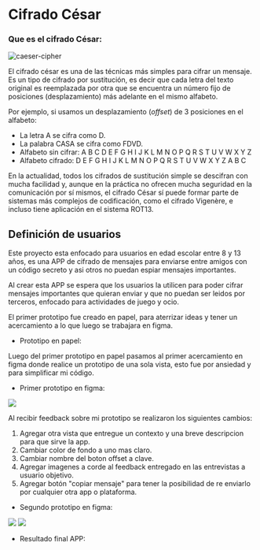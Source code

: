 # Cifrado César

### Que es el cifrado César: 


![caeser-cipher](https://upload.wikimedia.org/wikipedia/commons/thumb/2/2b/Caesar3.svg/2000px-Caesar3.svg.png)

El cifrado césar es una de las técnicas más simples para cifrar un mensaje. Es
un tipo de cifrado por sustitución, es decir que cada letra del texto original
es reemplazada por otra que se encuentra un número fijo de posiciones
(desplazamiento) más adelante en el mismo alfabeto.

Por ejemplo, si usamos un desplazamiento (_offset_) de 3 posiciones en el alfabeto:

* La letra A se cifra como D.
* La palabra CASA se cifra como FDVD.
* Alfabeto sin cifrar: A B C D E F G H I J K L M N O P Q R S T U V W X Y Z
* Alfabeto cifrado: D E F G H I J K L M N O P Q R S T U V W X Y Z A B C

En la actualidad, todos los cifrados de sustitución simple se descifran con
mucha facilidad y, aunque en la práctica no ofrecen mucha seguridad en la
comunicación por sí mismos, el cifrado César sí puede formar parte de sistemas
más complejos de codificación, como el cifrado Vigenère, e incluso tiene
aplicación en el sistema ROT13.

## Definición de usuarios

Este proyecto esta enfocado para usuarios en edad escolar entre 8 y 13 años, es una APP de cifrado de mensajes para enviarse entre amigos con un código secreto y asi otros no puedan espiar mensajes importantes. 

Al crear esta APP se espera que los usuarios la utilicen para poder cifrar mensajes importantes que quieran enviar y que no puedan ser leidos por terceros, enfocado para actividades de juego y ocio.

El primer prototipo fue creado en papel, para aterrizar ideas y tener un acercamiento a lo que luego se trabajara en figma. 

* Prototipo en papel:


Luego del primer prototipo en papel pasamos al primer acercamiento en figma donde realice un prototipo de una sola vista, esto fue por ansiedad y para simplificar mi código. 

* Primer prototipo en figma:

![](https://i.imgur.com/AhIIc3k.jpg)


Al recibir feedback sobre mi prototipo se realizaron los siguientes cambios:

1. Agregar otra vista que entregue un contexto y una breve descripcion para que sirve la app.
2. Cambiar color de fondo a uno mas claro.
3. Cambiar nombre del boton offset a clave.
4. Agregar imagenes a corde al feedback entregado en las entrevistas a usuario objetivo. 
5. Agregar botón "copiar mensaje" para tener la posibilidad de re enviarlo por cualquier otra app o plataforma. 

* Segundo prototipo en figma:

![](https://i.imgur.com/RmdjpMH.jpg)
![](https://i.imgur.com/C3hK73e.jpg)


* Resultado final APP: